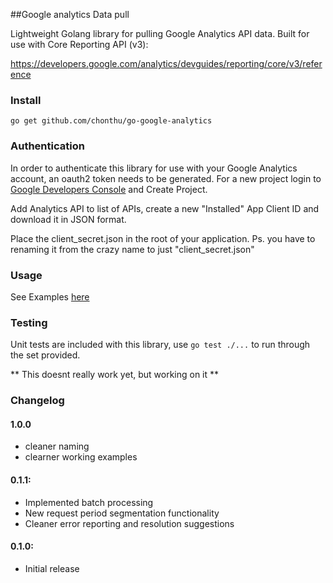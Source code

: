 ##Google analytics Data pull

Lightweight Golang library for pulling Google Analytics API data.
Built for use with Core Reporting API (v3):

https://developers.google.com/analytics/devguides/reporting/core/v3/reference

### Install

```
go get github.com/chonthu/go-google-analytics
```

### Authentication
In order to authenticate this library for use with your Google Analytics account, an oauth2 token needs to be generated. For a new project login to [Google Developers Console](https://console.developers.google.com) and Create Project. 

Add Analytics API to list of APIs, create a new "Installed" App Client ID and download it in JSON format.

Place the client_secret.json in the root of your application. Ps. you have to renaming it from the crazy name to just "client_secret.json"

### Usage

See Examples [here](https://github.com/chonthu/go-google-analytics/tree/master/examples)

### Testing
Unit tests are included with this library, use `go test ./...` to run through the set provided.

** This doesnt really work yet, but working on it  **

### Changelog

#### 1.0.0
- cleaner naming
- clearner working examples

#### 0.1.1:
- Implemented batch processing
- New request period segmentation functionality
- Cleaner error reporting and resolution suggestions

#### 0.1.0:
- Initial release